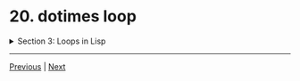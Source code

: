 # 20. dotimes loop

<details>
  <summary> Section 3: Loops in Lisp </summary>

  -   using `clisp`
  ```
  clisp prog.lisp  
  ```

  - [Codebase: 20. dotimes loop](../../codebase/The-Lisp-Programming-Language_Learn-Lisp-basics-in-one-day/S3_Loops-in-Lisp/20_prog.lisp)

</details>


---

[Previous](./19_do-loop.md) | [Next](./21_dolist-loop.md)